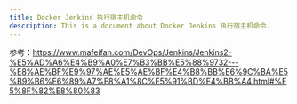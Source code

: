 ```yaml
---
title: Docker Jenkins 执行宿主机命令
description: This is a document about Docker Jenkins 执行宿主机命令.
---
```


参考：https://www.mafeifan.com/DevOps/Jenkins/Jenkins2-%E5%AD%A6%E4%B9%A0%E7%B3%BB%E5%88%9732---%E8%AE%BF%E9%97%AE%E5%AE%BF%E4%B8%BB%E6%9C%BA%E5%B9%B6%E6%89%A7%E8%A1%8C%E5%91%BD%E4%BB%A4.html#%E5%8F%82%E8%80%83